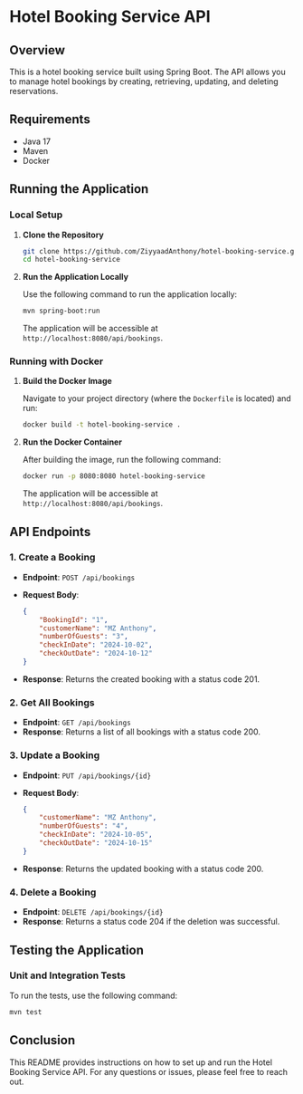 # Hotel Booking Service API

## Overview

This is a hotel booking service built using Spring Boot. The API allows you to manage hotel bookings by creating, retrieving, updating, and deleting reservations.

## Requirements

- Java 17
- Maven
- Docker

## Running the Application

### Local Setup

1. **Clone the Repository**

   ```bash
   git clone https://github.com/ZiyyaadAnthony/hotel-booking-service.git
   cd hotel-booking-service
   ```

2. **Run the Application Locally**

   Use the following command to run the application locally:

   ```bash
   mvn spring-boot:run
   ```

   The application will be accessible at `http://localhost:8080/api/bookings`.

### Running with Docker

1. **Build the Docker Image**

   Navigate to your project directory (where the `Dockerfile` is located) and run:

   ```bash
   docker build -t hotel-booking-service .
   ```

2. **Run the Docker Container**

   After building the image, run the following command:

   ```bash
   docker run -p 8080:8080 hotel-booking-service
   ```

   The application will be accessible at `http://localhost:8080/api/bookings`.

## API Endpoints

### 1. Create a Booking

- **Endpoint**: `POST /api/bookings`
- **Request Body**:
  
  ```json
  {
      "BookingId": "1",
      "customerName": "MZ Anthony",
      "numberOfGuests": "3",
      "checkInDate": "2024-10-02",
      "checkOutDate": "2024-10-12"
  }
  ```

- **Response**: Returns the created booking with a status code 201.

### 2. Get All Bookings

- **Endpoint**: `GET /api/bookings`
- **Response**: Returns a list of all bookings with a status code 200.

### 3. Update a Booking

- **Endpoint**: `PUT /api/bookings/{id}`
- **Request Body**:

  ```json
  {
      "customerName": "MZ Anthony",
      "numberOfGuests": "4",
      "checkInDate": "2024-10-05",
      "checkOutDate": "2024-10-15"
  }
  ```

- **Response**: Returns the updated booking with a status code 200.

### 4. Delete a Booking

- **Endpoint**: `DELETE /api/bookings/{id}`
- **Response**: Returns a status code 204 if the deletion was successful.

## Testing the Application

### Unit and Integration Tests

To run the tests, use the following command:

```bash
mvn test
```


## Conclusion

This README provides instructions on how to set up and run the Hotel Booking Service API. For any questions or issues, please feel free to reach out.
